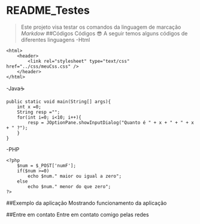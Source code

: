 # README_Testes
>Este projeto visa testar os comandos da linguagem de marcação _Markdow_
##Códigos Códigos 😎
A seguir temos alguns códigos de diferentes linguagens
-Html
```
<html>
	<header>
		<link rel="stylesheet" type="text/css" href="../css/meuCss.css" />
	</header>
</html>
```
-Java☕
```
public static void main(String[] args){
	int x =0;
	String resp ="";
	for(int i=0; i<10; i++){
		resp = JOptionPane.showInputDialog("Quanto é " + x + " + " + x + " ?");
	} 
}
```
-PHP
```
<?php
	$num = $_POST['numF'];
	if($num >=0)
		echo $num." maior ou igual a zero";
	else
		echo $num." menor do que zero";
?>
```
##Exemplo da aplicação
Mostrando funcionamento da aplicação

##Entre em contato
Entre em contato comigo pelas redes

